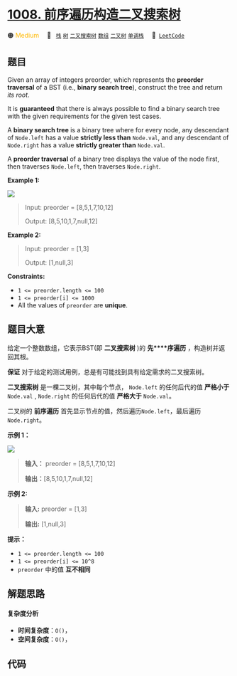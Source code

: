 # [1008. 前序遍历构造二叉搜索树](https://leetcode.com/problems/construct-binary-search-tree-from-preorder-traversal)

🟠 <font color=#ffb800>Medium</font>&emsp; 🔖&ensp; [`栈`](/leetcode-js/outline/tag/stack.md) [`树`](/leetcode-js/outline/tag/tree.md) [`二叉搜索树`](/leetcode-js/outline/tag/binary-search-tree.md) [`数组`](/leetcode-js/outline/tag/array.md) [`二叉树`](/leetcode-js/outline/tag/binary-tree.md) [`单调栈`](/leetcode-js/outline/tag/monotonic-stack.md)&emsp; 🔗&ensp;[`LeetCode`](https://leetcode.com/problems/construct-binary-search-tree-from-preorder-traversal)

## 题目

Given an array of integers preorder, which represents the **preorder
traversal** of a BST (i.e., **binary search tree**), construct the tree and
return _its root_.

It is **guaranteed** that there is always possible to find a binary search
tree with the given requirements for the given test cases.

A **binary search tree** is a binary tree where for every node, any descendant
of `Node.left` has a value **strictly less than** `Node.val`, and any
descendant of `Node.right` has a value **strictly greater than** `Node.val`.

A **preorder traversal** of a binary tree displays the value of the node
first, then traverses `Node.left`, then traverses `Node.right`.



**Example 1:**

![](https://assets.leetcode.com/uploads/2019/03/06/1266.png)

> Input: preorder = [8,5,1,7,10,12]
> 
> Output: [8,5,10,1,7,null,12]

**Example 2:**

> Input: preorder = [1,3]
> 
> Output: [1,null,3]

**Constraints:**

  * `1 <= preorder.length <= 100`
  * `1 <= preorder[i] <= 1000`
  * All the values of `preorder` are **unique**.


## 题目大意

给定一个整数数组，它表示BST(即 **二叉搜索树** )的 **先****序遍历** ，构造树并返回其根。

**保证** 对于给定的测试用例，总是有可能找到具有给定需求的二叉搜索树。

**二叉搜索树** 是一棵二叉树，其中每个节点， `Node.left` 的任何后代的值 **严格小于** `Node.val` ,
`Node.right` 的任何后代的值 **严格大于** `Node.val`。

二叉树的 **前序遍历** 首先显示节点的值，然后遍历`Node.left`，最后遍历`Node.right`。



**示例 1：**

![](https://assets.leetcode.com/uploads/2019/03/06/1266.png)

> 
> 
> 
> 
> 
> **输入：** preorder = [8,5,1,7,10,12]
> 
> **输出：**[8,5,10,1,7,null,12]
> 
> 

**示例 2:**

> 
> 
> 
> 
> 
> **输入:** preorder = [1,3]
> 
> **输出:** [1,null,3]
> 
> 



**提示：**

  * `1 <= preorder.length <= 100`
  * `1 <= preorder[i] <= 10^8`
  * `preorder` 中的值 **互不相同**




## 解题思路

#### 复杂度分析

- **时间复杂度**：`O()`，
- **空间复杂度**：`O()`，

## 代码

```javascript

```